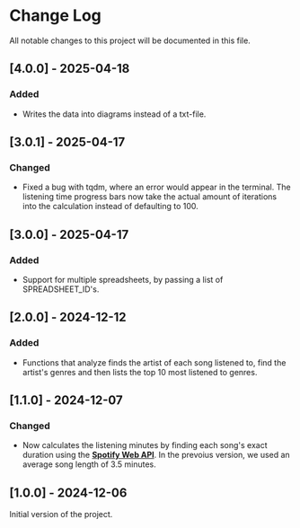 # Change Log
All notable changes to this project will be documented in this file.

## [4.0.0] - 2025-04-18

### Added
- Writes the data into diagrams instead of a txt-file.

## [3.0.1] - 2025-04-17

### Changed
- Fixed a bug with tqdm, where an error would appear in the terminal. The listening time progress bars now take the actual amount of iterations into the calculation instead of defaulting to 100.

## [3.0.0] - 2025-04-17

### Added
- Support for multiple spreadsheets, by passing a list of SPREADSHEET_ID's.

## [2.0.0] - 2024-12-12

### Added
- Functions that analyze finds the artist of each song listened to, find the artist's genres and then lists the top 10 most listened to genres.

## [1.1.0] - 2024-12-07

### Changed
- Now calculates the listening minutes by finding each song's exact duration using the **[Spotify Web API](https://developer.spotify.com/documentation/web-api)**. In the prevoius version, we used an average song length of 3.5 minutes.

## [1.0.0] - 2024-12-06

Initial version of the project.
